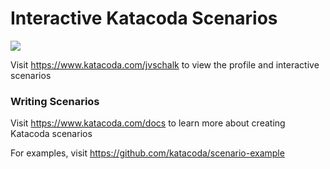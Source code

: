 # Interactive Katacoda Scenarios

[![](http://shields.katacoda.com/katacoda/jvschalk/count.svg)](https://www.katacoda.com/jvschalk "Get your profile on Katacoda.com")

Visit https://www.katacoda.com/jvschalk to view the profile and interactive scenarios

### Writing Scenarios
Visit https://www.katacoda.com/docs to learn more about creating Katacoda scenarios

For examples, visit https://github.com/katacoda/scenario-example
